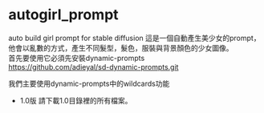 # autogirl_prompt
auto build girl prompt for stable diffusion
這是一個自動產生美少女的prompt，他會以亂數的方式，產生不同髮型，髮色，服裝與背景顏色的少女圖像。<br/>
首先要使用它必須先安裝dynamic-prompts<br/>
https://github.com/adieyal/sd-dynamic-prompts.git<br/>

我們主要使用dynamic-prompts中的wildcards功能

* 1.0版
請下載1.0目錄裡的所有檔案。

